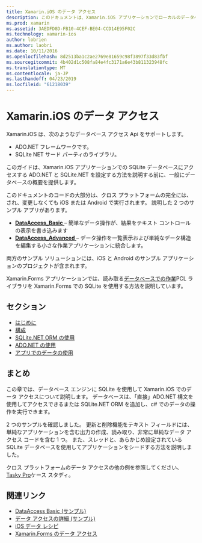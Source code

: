 ```yaml
---
title: Xamarin.iOS のデータ アクセス
description: このドキュメントは、Xamarin.iOS アプリケーションでローカルのデータベースを操作する方法を説明するガイドにリンクしています。 リンクされたコンテンツは、SQLite.NET、ADO.NET などについて説明します。
ms.prod: xamarin
ms.assetid: 3AEDFD8D-FB10-4CEF-BE04-CCD14E95F02C
ms.technology: xamarin-ios
author: lobrien
ms.author: laobri
ms.date: 10/11/2016
ms.openlocfilehash: 8d2513ba1c2ae2769e81659c98f3897f33d83fbf
ms.sourcegitcommit: 4b402d1c508fa84e4fc3171a6e43b811323948fc
ms.translationtype: MT
ms.contentlocale: ja-JP
ms.lasthandoff: 04/23/2019
ms.locfileid: "61218039"
---
```

# <a name="xamarinios-data-access"></a>Xamarin.iOS のデータ アクセス

Xamarin.iOS は、次のようなデータベース アクセス Api をサポートします。

-  ADO.NET フレームワークです。
-  SQLite NET サード パーティのライブラリ。

このガイドは、Xamarin.iOS アプリケーションでの SQLite データベースにアクセスする ADO.NET と SQLite.NET を設定する方法を説明する前に、一般にデータベースの概要を提供します。 

このドキュメントのコードの大部分は、クロス プラットフォームの完全には、され、変更しなくても iOS または Android で実行されます。 説明した 2 つのサンプル アプリがあります。

-  [**DataAccess_Basic** ](https://github.com/xamarin/mobile-samples/tree/master/DataAccess/Basic) – 簡単なデータ操作が、結果をテキスト コントロールの表示を書き込みます
-  [**DataAccess_Advanced** ](https://github.com/xamarin/mobile-samples/tree/master/DataAccess/Advanced) – データ操作を一覧表示および単純なデータ構造を編集する小さな作業アプリケーションに統合します。

両方のサンプル ソリューションには、iOS と Android のサンプル アプリケーションのプロジェクトが含まれます。

Xamarin.Forms アプリケーションでは、読み取る[データベースでの作業](~/xamarin-forms/app-fundamentals/databases.md)PCL ライブラリを Xamarin.Forms での SQLite を使用する方法を説明しています。

## <a name="sections"></a>セクション

-  [はじめに](introduction.md)
-  [構成](configuration.md)
-  [SQLite.NET ORM の使用](using-sqlite-orm.md)
-  [ADO.NET の使用](using-adonet.md)
-  [アプリでのデータの使用](using-data-in-an-app.md)

## <a name="summary"></a>まとめ

この章では、データベース エンジンに SQLite を使用して Xamarin.iOS でのデータ アクセスについて説明します。 データベースは、「直接」ADO.NET 構文を使用してアクセスできるまたは SQLite.NET ORM を追加し、c# でのデータの操作を実行できます。

2 つのサンプルを確認しました。 更新と削除機能をテキスト フィールドには、単純なアプリケーションを含む出力の作成、読み取り、非常に単純なデータ アクセス コードを含む 1 つ。 また、スレッドと、あらかじめ設定されている SQLite データベースを使用してアプリケーションをシードする方法を説明しました。

クロス プラットフォームのデータ アクセスの他の例を参照してください、 [Tasky Pro](~/cross-platform/app-fundamentals/building-cross-platform-applications/case-study-tasky.md)ケース スタディ。

## <a name="related-links"></a>関連リンク

- [DataAccess Basic (サンプル)](https://github.com/xamarin/mobile-samples/tree/master/DataAccess/Basic)
- [データ アクセスの詳細 (サンプル)](https://github.com/xamarin/mobile-samples/tree/master/DataAccess/Advanced)
- [iOS データ レシピ](https://github.com/xamarin/recipes/tree/master/Recipes/ios/data/sqlite)
- [Xamarin.Forms のデータ アクセス](~/xamarin-forms/app-fundamentals/databases.md)
